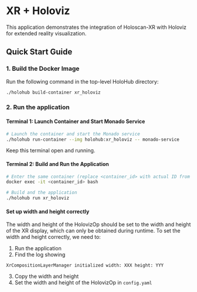 # XR + Holoviz

This application demonstrates the integration of Holoscan-XR with Holoviz for extended reality visualization.


## Quick Start Guide

### 1. Build the Docker Image

Run the following command in the top-level HoloHub directory:
```bash
./holohub build-container xr_holoviz
```

### 2. Run the application

#### Terminal 1: Launch Container and Start Monado Service
```bash
# Launch the container and start the Monado service
./holohub run-container --img holohub:xr_holoviz -- monado-service
```
Keep this terminal open and running.

#### Terminal 2: Build and Run the Application
```bash
# Enter the same container (replace <container_id> with actual ID from 'docker ps')
docker exec -it <container_id> bash

# Build and the application
./holohub run xr_holoviz
```

#### Set up width and height correctly

The width and height of the HolovizOp should be set to the width and height of the XR display, which can only be obtained during runtime. To set the width and height correctly, we need to:

1. Run the application
2. Find the log showing 
```
XrCompositionLayerManager initialized width: XXX height: YYY
```
3. Copy the width and height
4. Set the width and height of the HolovizOp in `config.yaml`